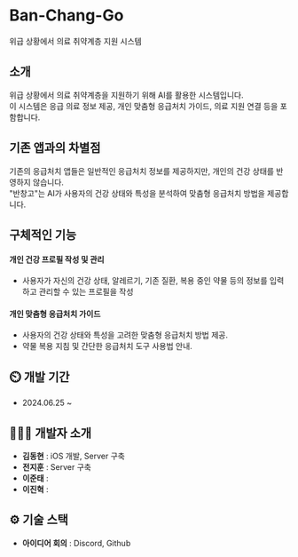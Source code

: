 # Ban-Chang-Go
위급 상황에서 의료 취약계층 지원 시스템  
  

## 소개
위급 상황에서 의료 취약계층을 지원하기 위해 AI를 활용한 시스템입니다.   
이 시스템은 응급 의료 정보 제공, 개인 맞춤형 응급처치 가이드, 의료 지원 연결 등을 포함합니다.  
  

## 기존 앱과의 차별점
기존의 응급처치 앱들은 일반적인 응급처치 정보를 제공하지만, 개인의 건강 상태를 반영하지 않습니다.  
"반창고"는 AI가 사용자의 건강 상태와 특성을 분석하여 맞춤형 응급처치 방법을 제공합니다.  
  

## 구체적인 기능
#### 개인 건강 프로필 작성 및 관리
- 사용자가 자신의 건강 상태, 알레르기, 기존 질환, 복용 중인 약물 등의 정보를 입력하고 관리할 수 있는 프로필을 작성
<!-- - 사용자가 입력한 건강 정보 프로필을 AI가 분석하여 맞춤형 응급처치 방법을 제공  -->


#### 개인 맞춤형 응급처치 가이드
- 사용자의 건강 상태와 특성을 고려한 맞춤형 응급처치 방법 제공.  
- 약물 복용 지침 및 간단한 응급처치 도구 사용법 안내.
  

## ⏲️ 개발 기간 
- 2024.06.25 ~ 
  

## 🧑‍🤝‍🧑 개발자 소개 
- **김동현** : iOS 개발, Server 구축
- **전지훈** : Server 구축
- **이준태** : 
- **이진혁** : 
  

## ⚙️ 기술 스택
<!-- - **Server** : AWS EC2
- **Crawling** : Python
- **자연어 처리** : OpenAI
- **DB** : Mysql
- **Web** : Spring Boot -->
- **아이디어 회의** : Discord, Github
